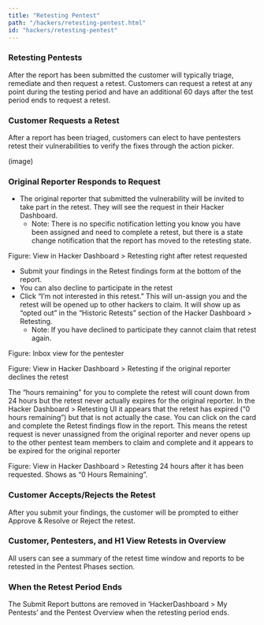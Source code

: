 ```yaml
---
title: "Retesting Pentest"
path: "/hackers/retesting-pentest.html"
id: "hackers/retesting-pentest"
---
```


### Retesting Pentests

After the report has been submitted the customer will typically triage, remediate and then request a retest. Customers can request a retest at any point during the testing period and have an additional 60 days after the test period ends to request a retest.

### Customer Requests a Retest
After a report has been triaged, customers can elect to have pentesters retest their vulnerabilities to verify the fixes through the action picker.

(image)


### Original Reporter Responds to Request
- The original reporter that submitted the vulnerability will be invited to take part in the retest. They will see the request in their Hacker Dashboard.
  - Note: There is no specific notification letting you know you have been assigned and need to complete a retest, but there is a state change notification that the report has moved to the retesting state.

Figure: View in Hacker Dashboard > Retesting right after retest requested




- Submit your findings in the Retest findings form at the bottom of the report.
- You can also decline to participate in the retest
- Click “I’m not interested in this retest.” This will un-assign you and the retest will be opened up to other hackers to claim. It will show up as “opted out” in the “Historic Retests” section of the Hacker Dashboard > Retesting.
  - Note: If you have declined to participate they cannot claim that retest again.

Figure: Inbox view for the pentester


Figure: View in Hacker Dashboard > Retesting if the original reporter declines the retest



The “hours remaining” for you to complete the retest will count down from 24 hours but the retest never actually expires for the original reporter.
In the Hacker Dashboard > Retesting UI it appears that the retest has expired (“0 hours remaining”) but that is not actually the case. You can click on the card and complete the Retest findings flow in the report.
This means the retest request is never unassigned from the original reporter and never opens up to the other pentest team members to claim and complete and it appears to be expired for the original reporter

Figure: View in Hacker Dashboard > Retesting 24 hours after it has been requested. Shows as “0 Hours Remaining”.




### Customer Accepts/Rejects the Retest

After you submit your findings, the customer will be prompted to either Approve & Resolve or Reject the retest.


### Customer, Pentesters, and H1 View Retests in Overview

All users can see a summary of the retest time window and reports to be retested in the Pentest Phases section.



### When the Retest Period Ends
The Submit Report buttons are removed in ‘HackerDashboard > My Pentests’ and the Pentest Overview when the retesting period ends.
